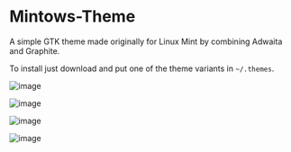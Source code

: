 # Mintows-Theme
A simple GTK theme made originally for Linux Mint by combining Adwaita and Graphite.  

To install just download and put one of the theme variants in `~/.themes`.

![image](https://github.com/user-attachments/assets/7d40e79a-b468-4890-8b92-bcdc1fa380f5)

![image](https://github.com/user-attachments/assets/3c143177-75d2-44dd-b80a-8f1e9c34ea81)

![image](https://github.com/user-attachments/assets/b8f5d02f-3468-48fc-a8c0-41e914d12550)

![image](https://github.com/user-attachments/assets/9d496e30-9eec-4f45-8de5-c7a5e490a02b)
